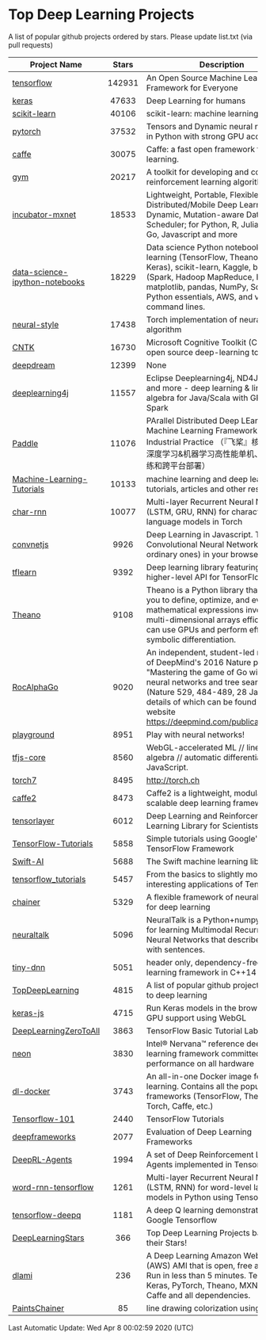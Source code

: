 # Top Deep Learning Projects
A list of popular github projects ordered by stars.
Please update list.txt (via pull requests)

|Project Name| Stars | Description |
| ---------- |:-----:| ----------- |
| [tensorflow](https://github.com/tensorflow/tensorflow) | 142931 | An Open Source Machine Learning Framework for Everyone |
| [keras](https://github.com/keras-team/keras) | 47633 | Deep Learning for humans |
| [scikit-learn](https://github.com/scikit-learn/scikit-learn) | 40106 | scikit-learn: machine learning in Python |
| [pytorch](https://github.com/pytorch/pytorch) | 37532 | Tensors and Dynamic neural networks in Python with strong GPU acceleration |
| [caffe](https://github.com/BVLC/caffe) | 30075 | Caffe: a fast open framework for deep learning. |
| [gym](https://github.com/openai/gym) | 20217 | A toolkit for developing and comparing reinforcement learning algorithms. |
| [incubator-mxnet](https://github.com/apache/incubator-mxnet) | 18533 | Lightweight, Portable, Flexible Distributed/Mobile Deep Learning with Dynamic, Mutation-aware Dataflow Dep Scheduler; for Python, R, Julia, Scala, Go, Javascript and more |
| [data-science-ipython-notebooks](https://github.com/donnemartin/data-science-ipython-notebooks) | 18229 | Data science Python notebooks: Deep learning (TensorFlow, Theano, Caffe, Keras), scikit-learn, Kaggle, big data (Spark, Hadoop MapReduce, HDFS), matplotlib, pandas, NumPy, SciPy, Python essentials, AWS, and various command lines. |
| [neural-style](https://github.com/jcjohnson/neural-style) | 17438 | Torch implementation of neural style algorithm |
| [CNTK](https://github.com/microsoft/CNTK) | 16730 | Microsoft Cognitive Toolkit (CNTK), an open source deep-learning toolkit |
| [deepdream](https://github.com/google/deepdream) | 12399 | None |
| [deeplearning4j](https://github.com/eclipse/deeplearning4j) | 11557 | Eclipse Deeplearning4j, ND4J, DataVec and more - deep learning & linear algebra for Java/Scala with GPUs + Spark |
| [Paddle](https://github.com/PaddlePaddle/Paddle) | 11076 | PArallel Distributed Deep LEarning: Machine Learning Framework from Industrial Practice （『飞桨』核心框架，深度学习&机器学习高性能单机、分布式训练和跨平台部署） |
| [Machine-Learning-Tutorials](https://github.com/ujjwalkarn/Machine-Learning-Tutorials) | 10133 | machine learning and deep learning tutorials, articles and other resources  |
| [char-rnn](https://github.com/karpathy/char-rnn) | 10077 | Multi-layer Recurrent Neural Networks (LSTM, GRU, RNN) for character-level language models in Torch |
| [convnetjs](https://github.com/karpathy/convnetjs) | 9926 | Deep Learning in Javascript. Train Convolutional Neural Networks (or ordinary ones) in your browser. |
| [tflearn](https://github.com/tflearn/tflearn) | 9392 | Deep learning library featuring a higher-level API for TensorFlow. |
| [Theano](https://github.com/Theano/Theano) | 9108 | Theano is a Python library that allows you to define, optimize, and evaluate mathematical expressions involving multi-dimensional arrays efficiently. It can use GPUs and perform efficient symbolic differentiation. |
| [RocAlphaGo](https://github.com/Rochester-NRT/RocAlphaGo) | 9020 | An independent, student-led replication of DeepMind's 2016 Nature publication, "Mastering the game of Go with deep neural networks and tree search" (Nature 529, 484-489, 28 Jan 2016), details of which can be found on their website https://deepmind.com/publications.html. |
| [playground](https://github.com/tensorflow/playground) | 8951 | Play with neural networks! |
| [tfjs-core](https://github.com/tensorflow/tfjs-core) | 8560 | WebGL-accelerated ML // linear algebra // automatic differentiation for JavaScript. |
| [torch7](https://github.com/torch/torch7) | 8495 | http://torch.ch |
| [caffe2](https://github.com/facebookarchive/caffe2) | 8473 | Caffe2 is a lightweight, modular, and scalable deep learning framework. |
| [tensorlayer](https://github.com/tensorlayer/tensorlayer) | 6012 | Deep Learning and Reinforcement Learning Library for Scientists 🔥 |
| [TensorFlow-Tutorials](https://github.com/nlintz/TensorFlow-Tutorials) | 5858 | Simple tutorials using Google's TensorFlow Framework |
| [Swift-AI](https://github.com/Swift-AI/Swift-AI) | 5688 | The Swift machine learning library. |
| [tensorflow_tutorials](https://github.com/pkmital/tensorflow_tutorials) | 5457 | From the basics to slightly more interesting applications of Tensorflow |
| [chainer](https://github.com/chainer/chainer) | 5329 | A flexible framework of neural networks for deep learning |
| [neuraltalk](https://github.com/karpathy/neuraltalk) | 5096 | NeuralTalk is a Python+numpy project for learning Multimodal Recurrent Neural Networks that describe images with sentences. |
| [tiny-dnn](https://github.com/tiny-dnn/tiny-dnn) | 5051 | header only, dependency-free deep learning framework in C++14 |
| [TopDeepLearning](https://github.com/aymericdamien/TopDeepLearning) | 4815 | A list of popular github projects related to deep learning |
| [keras-js](https://github.com/transcranial/keras-js) | 4715 | Run Keras models in the browser, with GPU support using WebGL |
| [DeepLearningZeroToAll](https://github.com/hunkim/DeepLearningZeroToAll) | 3863 | TensorFlow Basic Tutorial Labs |
| [neon](https://github.com/NervanaSystems/neon) | 3830 | Intel® Nervana™ reference deep learning framework committed to best performance on all hardware |
| [dl-docker](https://github.com/floydhub/dl-docker) | 3743 | An all-in-one Docker image for deep learning. Contains all the popular DL frameworks (TensorFlow, Theano, Torch, Caffe, etc.) |
| [Tensorflow-101](https://github.com/sjchoi86/Tensorflow-101) | 2440 | TensorFlow Tutorials |
| [deepframeworks](https://github.com/zer0n/deepframeworks) | 2077 | Evaluation of Deep Learning Frameworks |
| [DeepRL-Agents](https://github.com/awjuliani/DeepRL-Agents) | 1994 | A set of Deep Reinforcement Learning Agents implemented in Tensorflow. |
| [word-rnn-tensorflow](https://github.com/hunkim/word-rnn-tensorflow) | 1261 | Multi-layer Recurrent Neural Networks (LSTM, RNN) for word-level language models in Python using TensorFlow. |
| [tensorflow-deepq](https://github.com/siemanko/tensorflow-deepq) | 1181 | A deep Q learning demonstration using Google Tensorflow |
| [DeepLearningStars](https://github.com/hunkim/DeepLearningStars) | 366 | Top Deep Learning Projects based on their Stars! |
| [dlami](https://github.com/ritchieng/dlami) | 236 | A Deep Learning Amazon Web Service (AWS) AMI that is open, free and works. Run in less than 5 minutes. TensorFlow, Keras, PyTorch, Theano, MXNet, CNTK, Caffe and all dependencies. |
| [PaintsChainer](https://github.com/taizan/PaintsChainer) | 85 | line drawing colorization using chainer |

Last Automatic Update: Wed Apr  8 00:02:59 2020 (UTC)
